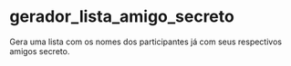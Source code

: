 # gerador_lista_amigo_secreto
Gera uma lista com os nomes dos participantes já com seus respectivos amigos secreto.
